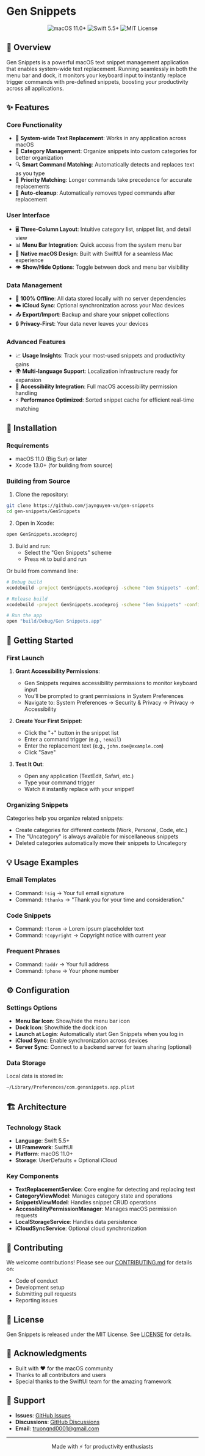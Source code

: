 # Gen Snippets

<div align="center">
  <img src="https://img.shields.io/badge/Platform-macOS%2011.0%2B-blue" alt="macOS 11.0+">
  <img src="https://img.shields.io/badge/Swift-5.5%2B-orange" alt="Swift 5.5+">
  <img src="https://img.shields.io/badge/License-MIT-green" alt="MIT License">
</div>

## 📝 Overview

Gen Snippets is a powerful macOS text snippet management application that enables system-wide text replacement. Running seamlessly in both the menu bar and dock, it monitors your keyboard input to instantly replace trigger commands with pre-defined snippets, boosting your productivity across all applications.

## ✨ Features

### Core Functionality
- 🚀 **System-wide Text Replacement**: Works in any application across macOS
- 📁 **Category Management**: Organize snippets into custom categories for better organization
- 🔍 **Smart Command Matching**: Automatically detects and replaces text as you type
- 🎯 **Priority Matching**: Longer commands take precedence for accurate replacements
- 🔄 **Auto-cleanup**: Automatically removes typed commands after replacement

### User Interface
- 🖥️ **Three-Column Layout**: Intuitive category list, snippet list, and detail view
- 📊 **Menu Bar Integration**: Quick access from the system menu bar
- 🎨 **Native macOS Design**: Built with SwiftUI for a seamless Mac experience
- 👁️ **Show/Hide Options**: Toggle between dock and menu bar visibility

### Data Management
- 💾 **100% Offline**: All data stored locally with no server dependencies
- ☁️ **iCloud Sync**: Optional synchronization across your Mac devices
- 📤 **Export/Import**: Backup and share your snippet collections
- 🔒 **Privacy-First**: Your data never leaves your devices

### Advanced Features
- 📈 **Usage Insights**: Track your most-used snippets and productivity gains
- 🌍 **Multi-language Support**: Localization infrastructure ready for expansion
- 🚦 **Accessibility Integration**: Full macOS accessibility permission handling
- ⚡ **Performance Optimized**: Sorted snippet cache for efficient real-time matching

## 🚀 Installation

### Requirements
- macOS 11.0 (Big Sur) or later
- Xcode 13.0+ (for building from source)

### Building from Source

1. Clone the repository:
```bash
git clone https://github.com/jaynguyen-vn/gen-snippets
cd gen-snippets/GenSnippets
```

2. Open in Xcode:
```bash
open GenSnippets.xcodeproj
```

3. Build and run:
   - Select the "Gen Snippets" scheme
   - Press `⌘R` to build and run

Or build from command line:
```bash
# Debug build
xcodebuild -project GenSnippets.xcodeproj -scheme "Gen Snippets" -configuration Debug build

# Release build
xcodebuild -project GenSnippets.xcodeproj -scheme "Gen Snippets" -configuration Release build

# Run the app
open "build/Debug/Gen Snippets.app"
```

## 🎯 Getting Started

### First Launch

1. **Grant Accessibility Permissions**: 
   - Gen Snippets requires accessibility permissions to monitor keyboard input
   - You'll be prompted to grant permissions in System Preferences
   - Navigate to: System Preferences → Security & Privacy → Privacy → Accessibility

2. **Create Your First Snippet**:
   - Click the "+" button in the snippet list
   - Enter a command trigger (e.g., `!email`)
   - Enter the replacement text (e.g., `john.doe@example.com`)
   - Click "Save"

3. **Test It Out**:
   - Open any application (TextEdit, Safari, etc.)
   - Type your command trigger
   - Watch it instantly replace with your snippet!

### Organizing Snippets

Categories help you organize related snippets:
- Create categories for different contexts (Work, Personal, Code, etc.)
- The "Uncategory" is always available for miscellaneous snippets
- Deleted categories automatically move their snippets to Uncategory

## 💡 Usage Examples

### Email Templates
- Command: `!sig` → Your full email signature
- Command: `!thanks` → "Thank you for your time and consideration."

### Code Snippets
- Command: `!lorem` → Lorem ipsum placeholder text
- Command: `!copyright` → Copyright notice with current year

### Frequent Phrases
- Command: `!addr` → Your full address
- Command: `!phone` → Your phone number

## ⚙️ Configuration

### Settings Options

- **Menu Bar Icon**: Show/hide the menu bar icon
- **Dock Icon**: Show/hide the dock icon
- **Launch at Login**: Automatically start Gen Snippets when you log in
- **iCloud Sync**: Enable synchronization across devices
- **Server Sync**: Connect to a backend server for team sharing (optional)

### Data Storage

Local data is stored in:
```
~/Library/Preferences/com.gensnippets.app.plist
```

## 🏗️ Architecture

### Technology Stack
- **Language**: Swift 5.5+
- **UI Framework**: SwiftUI
- **Platform**: macOS 11.0+
- **Storage**: UserDefaults + Optional iCloud

### Key Components

- **TextReplacementService**: Core engine for detecting and replacing text
- **CategoryViewModel**: Manages category state and operations
- **SnippetsViewModel**: Handles snippet CRUD operations
- **AccessibilityPermissionManager**: Manages macOS permission requests
- **LocalStorageService**: Handles data persistence
- **iCloudSyncService**: Optional cloud synchronization

## 🤝 Contributing

We welcome contributions! Please see our [CONTRIBUTING.md](CONTRIBUTING.md) for details on:
- Code of conduct
- Development setup
- Submitting pull requests
- Reporting issues

## 📄 License

Gen Snippets is released under the MIT License. See [LICENSE](LICENSE) for details.

## 🙏 Acknowledgments

- Built with ❤️ for the macOS community
- Thanks to all contributors and users
- Special thanks to the SwiftUI team for the amazing framework

## 📮 Support

- **Issues**: [GitHub Issues](https://github.com/jaynguyen-vn/gen-snippets/issues)
- **Discussions**: [GitHub Discussions](https://github.com/jaynguyen-vn/gen-snippets/discussions)
- **Email**: truongnd0001@gmail.com

---

<div align="center">
  Made with ⚡ for productivity enthusiasts
</div>